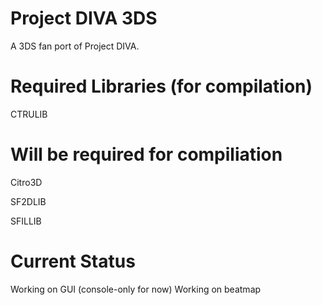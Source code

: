 # Project DIVA 3DS
A 3DS fan port of Project DIVA.

# Required Libraries (for compilation)

CTRULIB

# Will be required for compiliation

Citro3D

SF2DLIB

SFILLIB

# Current Status
Working on GUI (console-only for now)
Working on beatmap
